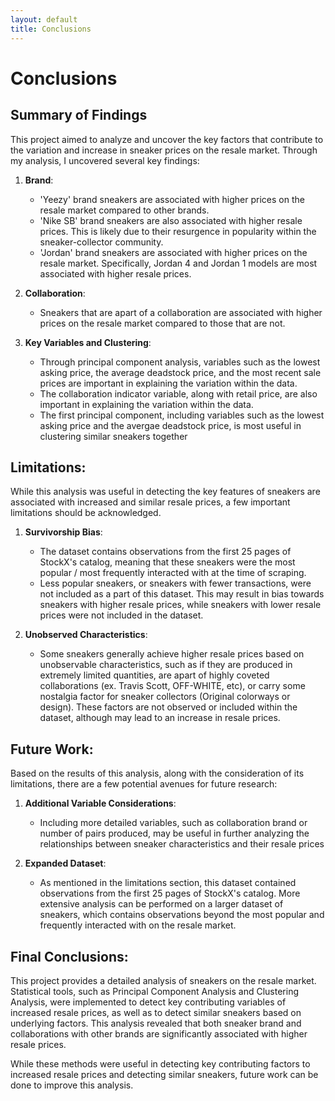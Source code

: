 ```yaml
---
layout: default
title: Conclusions 
--- 
```


# Conclusions 

## Summary of Findings 

This project aimed to analyze and uncover the key factors that contribute to the variation and increase in sneaker prices on the resale market. Through my analysis, I uncovered several key findings: 

  1. **Brand**:
     - 'Yeezy' brand sneakers are associated with higher prices on the resale market compared to other brands.
     - 'Nike SB' brand sneakers are also associated with higher resale prices. This is likely due to their resurgence in popularity within the sneaker-collector community. 
     - 'Jordan' brand sneakers are associated with higher prices on the resale market. Specifically, Jordan 4 and Jordan 1 models are most associated with higher resale prices.
    
  2. **Collaboration**:
     - Sneakers that are apart of a collaboration are associated with higher prices on the resale market compared to those that are not.

  3. **Key Variables and Clustering**:
     - Through principal component analysis, variables such as the lowest asking price, the average deadstock price, and the most recent sale prices are important in explaining the variation within the data.
     - The collaboration indicator variable, along with retail price, are also important in explaining the variation within the data.
     - The first principal component, including variables such as the lowest asking price and the avergae deadstock price, is most useful in clustering similar sneakers together
    
## Limitations: 

While this analysis was useful in detecting the key features of sneakers are associated with increased and similar resale prices, a few important limitations should be acknowledged. 

  1. **Survivorship Bias**:
     - The dataset contains observations from the first 25 pages of StockX's catalog, meaning that these sneakers were the most popular / most frequently interacted with at the time of scraping.
     - Less popular sneakers, or sneakers with fewer transactions, were not included as a part of this dataset. This may result in bias towards sneakers with higher resale prices, while sneakers with lower resale prices were not included in the dataset.
    
  2. **Unobserved Characteristics**:
     - Some sneakers generally achieve higher resale prices based on unobservable characteristics, such as if they are produced in extremely limited quantities, are apart of highly coveted collaborations (ex. Travis Scott, OFF-WHITE, etc), or carry some nostalgia factor for sneaker collectors (Original colorways or design). These factors are not observed or included within the dataset, although may lead to an increase in resale prices.
    
## Future Work: 

Based on the results of this analysis, along with the consideration of its limitations, there are a few potential avenues for future research: 

  1. **Additional Variable Considerations**:
     - Including more detailed variables, such as collaboration brand or number of pairs produced, may be useful in further analyzing the relationships between sneaker characteristics and their resale prices
    
  2. **Expanded Dataset**:
     - As mentioned in the limitations section, this dataset contained observations from the first 25 pages of StockX's catalog. More extensive analysis can be performed on a larger dataset of sneakers, which contains observations beyond the most popular and frequently interacted with on the resale market.
    
## Final Conclusions: 

This project provides a detailed analysis of sneakers on the resale market. Statistical tools, such as Principal Component Analysis and Clustering Analysis, were implemented to detect key contributing variables of increased resale prices, as well as to detect similar sneakers based on underlying factors. This analysis revealed that both sneaker brand and collaborations with other brands are significantly associated with higher resale prices. 

While these methods were useful in detecting key contributing factors to increased resale prices and detecting similar sneakers, future work can be done to improve this analysis. 
